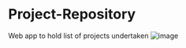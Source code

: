 # Project-Repository
Web app to hold list of projects undertaken
![image](https://user-images.githubusercontent.com/51972309/166960746-cf50a13d-0fb3-4e26-a6cf-a9eeee10b1da.png)
